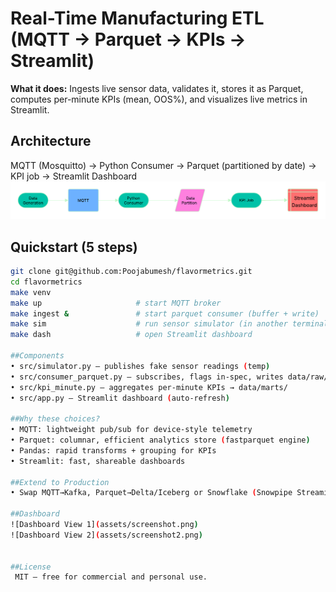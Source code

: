 # Real-Time Manufacturing ETL (MQTT → Parquet → KPIs → Streamlit)

**What it does:** Ingests live sensor data, validates it, stores it as Parquet, computes per-minute KPIs (mean, OOS%), and visualizes live metrics in Streamlit.

## Architecture
MQTT (Mosquitto) → Python Consumer → Parquet (partitioned by date) → KPI job → Streamlit Dashboard  
![Architecture](assets/architecture.png)

## Quickstart (5 steps)
```bash
git clone git@github.com:Poojabumesh/flavormetrics.git
cd flavormetrics
make venv
make up                     # start MQTT broker
make ingest &               # start parquet consumer (buffer + write)
make sim                    # run sensor simulator (in another terminal)
make dash                   # open Streamlit dashboard

##Components
• src/simulator.py — publishes fake sensor readings (temp)
• src/consumer_parquet.py — subscribes, flags in-spec, writes data/raw/date=YYYY-MM-DD/part-*.parquet
• src/kpi_minute.py — aggregates per-minute KPIs → data/marts/
• src/app.py — Streamlit dashboard (auto-refresh)

##Why these choices?
• MQTT: lightweight pub/sub for device-style telemetry
• Parquet: columnar, efficient analytics store (fastparquet engine)
• Pandas: rapid transforms + grouping for KPIs
• Streamlit: fast, shareable dashboards

##Extend to Production
• Swap MQTT→Kafka, Parquet→Delta/Iceberg or Snowflake (Snowpipe Streaming), add dbt/Great Expectations, and CI/CD.

##Dashboard
![Dashboard View 1](assets/screenshot.png)
![Dashboard View 2](assets/screenshot2.png)


##License
 MIT — free for commercial and personal use.
